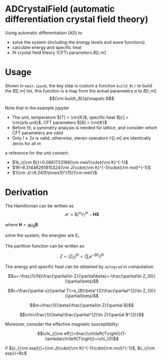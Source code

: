 # ADCrystalField (automatic differentiation crystal field theory)

Using automatic differentiation (AD) to
- solve the system (including the energy levels and wave functions)
- calculate energy and specific heat
- fit crystal field theory (CFT) parameters $B[l, m]$

# Usage
Shown in `main.ipynb`, the key step is custom a function `build_B()` to build the $B[l,m]$ list, this function is a map from the actual parameters $a$ to $B[l,m]$:
$${\rm build\_B}(a)\mapsto B$$

Note that in the example jupyter
- The unit, temperature $[T] = \rm{K}$, specific heat $[c] = \rm{arb.unit}$, CFT parameters $[B] = \rm{K}$
- Before fit, a symmetry analysis is needed for lattice, and consider which CFT parameters are valid
- Only $l\leq 2s$ is valid, otherwise, steven operators $\mathcal{O}[l, m]$ are identically zeros for all $m$

a reference for the unit convert:
- $1k_{{\rm B}}=0.0861733186{\rm meV}\cdot{\rm K}^{-1}$
- $1R=8.31446261815324{\rm J}\cdot{\rm K}^{-1}\cdot{\rm mol}^{-1}$
- $1{\rm J}=6.2415\times10^{15}{\rm meV}$

# Derivation
The Hamiltonian can be written as
$$\mathcal{H}=B_{l}^{m}\mathcal{O}_{l}^{m}-\bm{H}\bm{S}$$

where $\bm{H} = g\mu_{B}\bm{B}$ 

solve the system, the energies are $E_{i}$.

The partition function can be written as

$$Z =\left(Z_{0}\right)^{N}=\left(\sum_{i}e^{-\beta E_{i}}\right)^{N}$$

The energy and specific heat can be obtained by `autograd` in computation.

$$u=-\frac{1}{N}\frac{\partial\ln Z}{\partial\beta}=-\frac{\partial\ln Z_{0}}{\partial\beta}$$

$$c=\frac{\partial u}{\partial T}=k_{B}\beta^{2}\frac{\partial^{2}\ln Z_{0}}{\partial\beta}$$

$$m=\frac{1}{\beta}\frac{\partial\ln Z}{\partial B}$$

$$\chi=\frac{1}{\beta}\frac{\partial^{2}\ln Z}{\partial B^{2}}$$

Moreover, consider the effective magnetic susceptibility:

$$\chi_{{\rm eff}}=\frac{\chi\left(T\right)}{1-\lambda\chi\left(T\right)}+\chi_{0}$$


if $[c_{{\rm exp}}]={\rm J}\cdot{\rm K}^{-1}\cdot{\rm mol}^{-1}$, $c_{{\rm exp}}=Rc$

